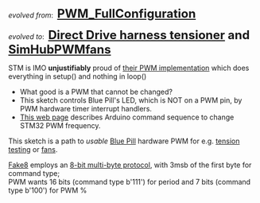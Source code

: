 *evolved from*:&nbsp; <font size=+2><b> 
[PWM_FullConfiguration](https://github.com/stm32duino/STM32Examples/tree/main/examples/Peripherals/HardwareTimer/PWM_FullConfiguration)  </b></font>  

*evolved to*:&nbsp; <font size=+2><b> 
[Direct Drive harness tensioner](https://github.com/blekenbleu/Direct-Drive-harness-tension-tester) and [SimHubPWMfans](https://github.com/blekenbleu/Arduino-Blue-Pill/tree/main/SimHubPWMfans) </b></font>  

STM is IMO **unjustifiably** proud of [their PWM implementation](https://github.com/stm32duino/STM32Examples/tree/main/examples/Peripherals/HardwareTimer/All-in-one_setPWM)
which does everything in setup() and nothing in loop()
- What good is a PWM that cannot be changed?
- This sketch controls Blue Pill's LED, which is NOT on a PWM pin, by PWM hardware timer interrupt handlers.
- [This web page](https://forum.arduino.cc/t/how-to-change-arduino-stm32-pwm-frequency-to-20khz-in-arduino-ide/675557) describes Arduino command sequence to change STM32 PWM frequency.   
 
This sketch is a path to *usable* [Blue Pill](https://blekenbleu.github.io/Arduino/) hardware PWM for e.g. [tension testing](https://github.com/blekenbleu/Direct-Drive-harness-tension-tester) or
<a href="https://github.com/blekenbleu/Arduino-Blue-Pill/blob/main/SimHubPWMfans/">fans</a>.

[Fake8](https://github.com/blekenbleu/Fake8) employs an [8-bit multi-byte protocol](https://github.com/blekenbleu/Arduino-Blue-Pill/blob/main/8-bit.md), with 3msb of the first byte for command type;  
PWM wants 16 bits (command type b'111') for period and 7 bits (command type b'100') for PWM %
